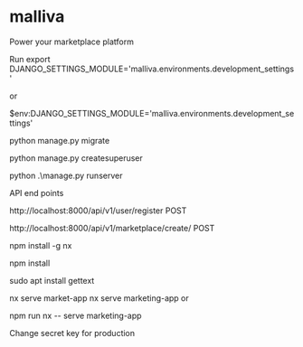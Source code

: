 # malliva
Power your marketplace platform

Run 
export DJANGO_SETTINGS_MODULE='malliva.environments.development_settings'

or 

$env:DJANGO_SETTINGS_MODULE='malliva.environments.development_settings'

python manage.py migrate

python manage.py createsuperuser

python .\manage.py runserver

API end points

http://localhost:8000/api/v1/user/register POST

http://localhost:8000/api/v1/marketplace/create/ POST

npm install -g nx

npm install

sudo apt install gettext

nx serve market-app
nx serve marketing-app or 

npm run nx -- serve marketing-app

Change secret key for production